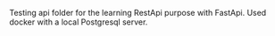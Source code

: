 Testing api folder for the learning RestApi purpose with FastApi. Used docker with a local Postgresql server. 
